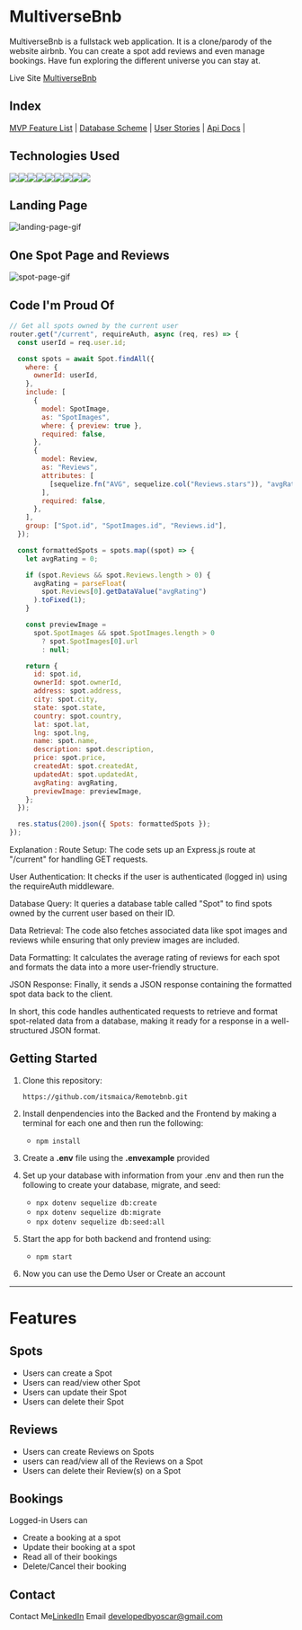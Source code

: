 # MultiverseBnb

MultiverseBnb is a fullstack web application. It is a clone/parody of the website airbnb. You can create a spot add reviews and even manage bookings. Have fun exploring the different universe you can stay at.

Live Site [MultiverseBnb](https://air-bnb-mr42.onrender.com/)

## Index

[MVP Feature List](https://github.com/Oscar-999/AirBnB/wiki/Features-List) |
[Database Scheme](https://github.com/Oscar-999/AirBnB/wiki/Db-Diagram) |
[User Stories](https://github.com/Oscar-999/AirBnB/wiki/User-Stories) |
[Api Docs](https://github.com/Oscar-999/AirBnB/wiki/Api-Documentaion) |

## Technologies Used

<img src="https://img.shields.io/badge/JavaScript-323330?style=for-the-badge&logo=javascript&logoColor=F7DF1E" /><img src="https://img.shields.io/badge/Node.js-339933?style=for-the-badge&logo=nodedotjs&logoColor=white" /><img src="https://img.shields.io/badge/Express.js-000000?style=for-the-badge&logo=express&logoColor=white" /><img src="https://img.shields.io/badge/PostgreSQL-316192?style=for-the-badge&logo=postgresql&logoColor=white" /><img src="https://img.shields.io/badge/HTML5-E34F26?style=for-the-badge&logo=html5&logoColor=white" /><img src="https://img.shields.io/badge/CSS3-1572B6?style=for-the-badge&logo=css3&logoColor=white" /><img src="https://img.shields.io/badge/React-20232A?style=for-the-badge&logo=react&logoColor=61DAFB" /><img src="https://img.shields.io/badge/Redux-593D88?style=for-the-badge&logo=redux&logoColor=white" /><img src="https://img.shields.io/badge/GitHub-100000?style=for-the-badge&logo=github&logoColor=white" />


## Landing Page
![landing-page-gif](https://media.giphy.com/media/v1.Y2lkPTc5MGI3NjExbDhuOTZrcjZkd3I1N3pxZ2F2eW83a204bGN6aGVoMWtwNmE4dHg4bSZlcD12MV9pbnRlcm5hbF9naWZfYnlfaWQmY3Q9Zw/EkE0nQxHmKa89KizuQ/giphy.gif)

## One Spot Page and Reviews
![spot-page-gif](https://media.giphy.com/media/v1.Y2lkPTc5MGI3NjExNzRzdWd1cnF4M2ZoN252ZmgwamJqM3pkaDFvOXpuMTcyODBja2xlNiZlcD12MV9pbnRlcm5hbF9naWZfYnlfaWQmY3Q9Zw/r6BiWMN3L8hLPns9N5/giphy.gif)

## Code I'm Proud Of

```javascript
// Get all spots owned by the current user
router.get("/current", requireAuth, async (req, res) => {
  const userId = req.user.id;

  const spots = await Spot.findAll({
    where: {
      ownerId: userId,
    },
    include: [
      {
        model: SpotImage,
        as: "SpotImages",
        where: { preview: true },
        required: false,
      },
      {
        model: Review,
        as: "Reviews",
        attributes: [
          [sequelize.fn("AVG", sequelize.col("Reviews.stars")), "avgRating"],
        ],
        required: false,
      },
    ],
    group: ["Spot.id", "SpotImages.id", "Reviews.id"],
  });

  const formattedSpots = spots.map((spot) => {
    let avgRating = 0;

    if (spot.Reviews && spot.Reviews.length > 0) {
      avgRating = parseFloat(
        spot.Reviews[0].getDataValue("avgRating")
      ).toFixed(1);
    }

    const previewImage =
      spot.SpotImages && spot.SpotImages.length > 0
        ? spot.SpotImages[0].url
        : null;

    return {
      id: spot.id,
      ownerId: spot.ownerId,
      address: spot.address,
      city: spot.city,
      state: spot.state,
      country: spot.country,
      lat: spot.lat,
      lng: spot.lng,
      name: spot.name,
      description: spot.description,
      price: spot.price,
      createdAt: spot.createdAt,
      updatedAt: spot.updatedAt,
      avgRating: avgRating,
      previewImage: previewImage,
    };
  });

  res.status(200).json({ Spots: formattedSpots });
});
```
Explanation :
Route Setup: The code sets up an Express.js route at "/current" for handling GET requests.

User Authentication: It checks if the user is authenticated (logged in) using the requireAuth middleware.

Database Query: It queries a database table called "Spot" to find spots owned by the current user based on their ID.

Data Retrieval: The code also fetches associated data like spot images and reviews while ensuring that only preview images are included.

Data Formatting: It calculates the average rating of reviews for each spot and formats the data into a more user-friendly structure.

JSON Response: Finally, it sends a JSON response containing the formatted spot data back to the client.

In short, this code handles authenticated requests to retrieve and format spot-related data from a database, making it ready for a response in a well-structured JSON format.

## Getting Started
1. Clone this repository:

   `
   https://github.com/itsmaica/Remotebnb.git
   `
2. Install denpendencies into the Backed and the Frontend by making a terminal for each one and then run the following:

   * `npm install`

3. Create a **.env** file using the **.envexample** provided

4. Set up your database with information from your .env and then run the following to create your database, migrate, and seed:

   * `npx dotenv sequelize db:create`
   * `npx dotenv sequelize db:migrate`
   * `npx dotenv sequelize db:seed:all`

5. Start the app for both backend and frontend using:

   * `npm start`

6. Now you can use the Demo User or Create an account


***

# Features

## Spots
* Users can create a Spot
* Users can read/view other Spot
* Users can update their Spot
* Users can delete their Spot

## Reviews
* Users can create Reviews on Spots
* users can read/view all of the Reviews on a Spot
* Users can delete their Review(s) on a Spot

## Bookings
Logged-in Users can
* Create a booking at a spot
* Update their booking at a spot
* Read all of their bookings
* Delete/Cancel their booking


## Contact
Contact Me[LinkedIn](https://www.linkedin.com/in/oscaralcantar/)
Email developedbyoscar@gmail.com
